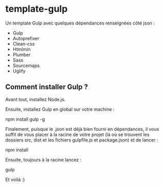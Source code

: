 # template-gulp

Un template Gulp avec quelques dépendances renseignées côté json :

- Gulp
- Autoprefixer
- Clean-css
- Htmlmin
- Plumber
- Sass
- Sourcemaps
- Uglify

## Comment installer Gulp ?

Avant tout, installez Node.js.

Ensuite, installez Gulp en global sur votre machine : 

npm install gulp -g

Finalement, puisque le .json est déjà bien fourni en dépendances, il vous suffit de vous placer à la racine de votre projet (là où se trouvent les dossiers src, dist et les fichiers gulpfile.js et package.json) et de lancer :

npm install

Ensuite, toujours à la racine lancez :

gulp

Et voilà :)